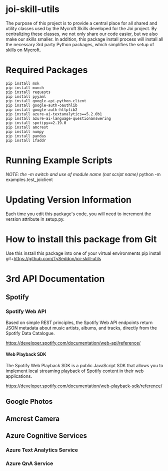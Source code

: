 # joi-skill-utils
The purpose of this project is to provide a central place for all shared and utility classes used by the Mycroft Skills developed for the Joi project.  By centralizing these classes, we not only share our code easier, but we also make our skills smaller.  In addition, this package install process will install all the necessary 3rd party Python packages, which simplifies the setup of skills on Mycroft.

# Required Packages
    pip install msk
    pip install munch
    pip install requests
    pip install pyyaml
    pip install google-api-python-client
    pip install google-auth-oauthlib
    pip install google-auth-httplib2
    pip install azure-ai-textanalytics==5.2.0b1
    pip install azure-ai-language-questionanswering    
    pip install spotipy==2.19.0
    pip install amcrest
    pip install numpy
    pip install pandas
    pip install ifaddr

# Running Example Scripts
*NOTE: the -m switch and use of module name (not script name)*
    python -m examples.test_joiclient

# Updating Version Information
Each time you edit this package's code, you will need to increment the version attribute  in setup.py.

# How to install this package from Git
Use this install this package into one of your virtual environments
    pip install git+https://github.com/TySeddon/joi-skill-utils

# 3rd API Documentation

## Spotify 

### Spotify Web API
Based on simple REST principles, the Spotify Web API endpoints return JSON metadata about music artists, albums, and tracks, directly from the Spotify Data Catalogue.

https://developer.spotify.com/documentation/web-api/reference/

#### Web Playback SDK
The Spotify Web Playback SDK is a public JavaScript SDK that allows you to implement local streaming playback of Spotify content in their web applications.

https://developer.spotify.com/documentation/web-playback-sdk/reference/

## Google Photos

## Amcrest Camera

## Azure Cognitive Services

### Azure Text Analytics Service

### Azure QnA Service